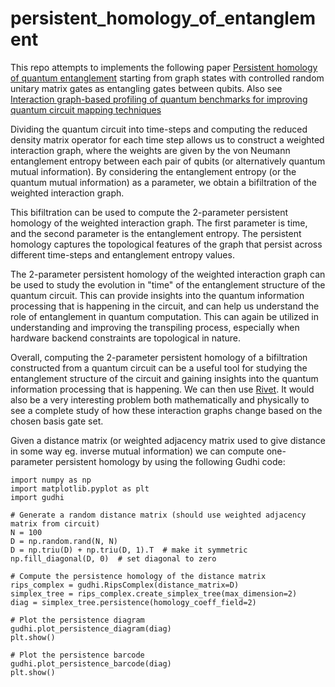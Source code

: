 # persistent_homology_of_entanglement
This repo attempts to implements the following paper [Persistent homology of quantum entanglement](https://arxiv.org/abs/2110.10214) starting from graph states with controlled random unitary matrix gates as entangling gates between qubits. Also see [Interaction graph-based profiling of quantum benchmarks for improving quantum circuit mapping techniques](https://arxiv.org/abs/2212.06640)

Dividing the quantum circuit into time-steps and computing the reduced density matrix operator for each time step allows us to construct a weighted interaction graph, where the weights are given by the von Neumann entanglement entropy between each pair of qubits (or alternatively quantum mutual information). By considering the entanglement entropy (or the quantum mutual information) as a parameter, we obtain a bifiltration of the weighted interaction graph.

This bifiltration can be used to compute the 2-parameter persistent homology of the weighted interaction graph. The first parameter is time, and the second parameter is the entanglement entropy. The persistent homology captures the topological features of the graph that persist across different time-steps and entanglement entropy values.

The 2-parameter persistent homology of the weighted interaction graph can be used to study the evolution in "time" of the entanglement structure of the quantum circuit. This can provide insights into the quantum information processing that is happening in the circuit, and can help us understand the role of entanglement in quantum computation. This can again be utilized in understanding and improving the transpiling process, especially when hardware backend constraints are topological in nature. 

Overall, computing the 2-parameter persistent homology of a bifiltration constructed from a quantum circuit can be a useful tool for studying the entanglement structure of the circuit and gaining insights into the quantum information processing that is happening. We can then use [Rivet](https://github.com/rivetTDA/rivet). It would also be a very interesting problem both mathematically and physically to see a complete study of how these interaction graphs change based on the chosen basis gate set. 

Given a distance matrix (or weighted adjacency matrix used to give distance in some way eg. inverse mutual information) we can compute one-parameter persistent homology by using the following Gudhi code:

```
import numpy as np
import matplotlib.pyplot as plt
import gudhi

# Generate a random distance matrix (should use weighted adjacency matrix from circuit)
N = 100
D = np.random.rand(N, N)
D = np.triu(D) + np.triu(D, 1).T  # make it symmetric
np.fill_diagonal(D, 0)  # set diagonal to zero

# Compute the persistence homology of the distance matrix
rips_complex = gudhi.RipsComplex(distance_matrix=D)
simplex_tree = rips_complex.create_simplex_tree(max_dimension=2)
diag = simplex_tree.persistence(homology_coeff_field=2)

# Plot the persistence diagram
gudhi.plot_persistence_diagram(diag)
plt.show()

# Plot the persistence barcode
gudhi.plot_persistence_barcode(diag)
plt.show()
```
